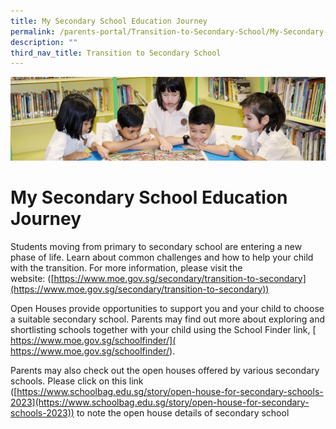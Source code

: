 ```yaml
---
title: My Secondary School Education Journey
permalink: /parents-portal/Transition-to-Secondary-School/My-Secondary-School-Education-Journey/
description: ""
third_nav_title: Transition to Secondary School
---
```

![](/images/banner.gif)

My Secondary School Education Journey
=====================================

Students moving from primary to secondary school are entering a new phase of life. Learn about common challenges and how to help your child with the transition. For more information, please visit the website: ([https://www.moe.gov.sg/secondary/transition-to-secondary](https://www.moe.gov.sg/secondary/transition-to-secondary))

Open Houses provide opportunities to support you and your child to choose a suitable secondary school. Parents may find out more about exploring and shortlisting schools together with your child using the School Finder link, [ https://www.moe.gov.sg/schoolfinder/]( https://www.moe.gov.sg/schoolfinder/). 

Parents may also check out the open houses offered by various secondary schools. Please click on this link ([https://www.schoolbag.edu.sg/story/open-house-for-secondary-schools-2023](https://www.schoolbag.edu.sg/story/open-house-for-secondary-schools-2023)) to note the open house details of secondary school
